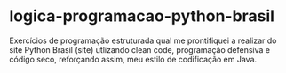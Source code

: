 # logica-programacao-python-brasil

Exercícios de programação estruturada qual me prontifiquei a realizar do site Python Brasil (site) utlizando clean code, programação defensiva e código seco, reforçando assim, meu estilo de codificação em Java.

